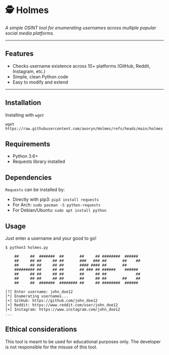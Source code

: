 # 🕵️ Holmes

*A simple OSINT tool for enumerating usernames across multiple popular social media platforms.*

---

## Features

- Checks username existence across 10+ platforms (GitHub, Reddit, Instagram, etc.)
- Simple, clean Python code 
- Easy to modify and extend

---

## Installation 

Installing with `wget` 

```
wget https://raw.githubusercontent.com/axoryn/Holmes/refs/heads/main/holmes.py
```

## Requirements 

- Python 3.6+
- Requests library installed

## Dependencies 
```Requests``` can be installed by: 

- Directly with pip3: ```pip3 install requests```
- For Arch: ```sudo pacman -S python-requests```
- For Debian/Ubuntu: ```sudo apt install python```

## Usage

Just enter a username and your good to go! 
```
$ python3 holmes.py

    ##     ##  #######  ##       ##     ## ########  ######  
    ##     ## ##     ## ##       ###   ### ##       ##    ## 
    ##     ## ##     ## ##       #### #### ##       ##       
    ######### ##     ## ##       ## ### ## ######    ######  
    ##     ## ##     ## ##       ##     ## ##             ## 
    ##     ## ##     ## ##       ##     ## ##       ##    ## 
    ##     ##  #######  ######## ##     ## ########  ######

[?] Enter username: john_doe12
[*] Enumerating usernames...
[+] GitHub: https://github.com/john_doe12
[+] Reddit: https://www.reddit.com/user/john_doe12
[+] Instagram: https://www.instagram.com/john_doe12
...
```

## Ethical considerations

This tool is meant to be used for educational purposes only. The developer is not responsible for the misuse of this tool. 

